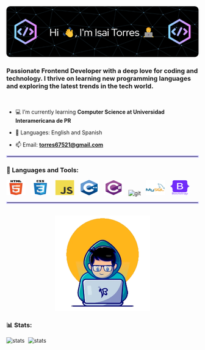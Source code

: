 <!--<h1 align="center">Hi 👋, I'm Isai Torres 🧑‍💻</h1>-->
<div align="center">
  <img src="images/github-header-image.png">
</div>

<h3 align="left">Passionate Frontend Developer with a deep love for coding and technology. I thrive on learning new programming languages and exploring the latest trends in the tech world.</h3>
<br>

- 💻 I’m currently learning **Computer Science at Universidad Interamericana de PR**

- 📖 Languages: English and Spanish

- 📫 Email: **torres67521@gmail.com**

<hr style="border: solid 2px; color: #B4ADFE;">

<h3 align="left">🧰 Languages and Tools:</h3>

<div align="left">
  <img src="https://raw.githubusercontent.com/devicons/devicon/master/icons/html5/html5-original-wordmark.svg" alt="html5" width="50" height="40" style="padding-right: 10px;"/>
  <img src="https://raw.githubusercontent.com/devicons/devicon/master/icons/css3/css3-original-wordmark.svg" alt="css3" width="50" height="40" style="padding-right: 10px;"/>
  <img src="https://raw.githubusercontent.com/devicons/devicon/master/icons/javascript/javascript-original.svg" alt="javascript" width="50" height="40" style="padding-right: 10px;"/>
  <img src="https://raw.githubusercontent.com/devicons/devicon/master/icons/cplusplus/cplusplus-original.svg" alt="cplusplus" width="50" height="40" style="padding-right: 10px;"/>
  <img src="https://raw.githubusercontent.com/devicons/devicon/master/icons/csharp/csharp-original.svg" alt="csharp" width="50" height="40" style="padding-right: 10px;"/>
  <img src="https://www.vectorlogo.zone/logos/git-scm/git-scm-icon.svg" alt="git" width="40" height="30" style="padding-right: 10px;"/>
  <img src="https://raw.githubusercontent.com/devicons/devicon/master/icons/mysql/mysql-original-wordmark.svg" alt="mysql" width="50" height="40" style="padding-right: 10px;"/>
  <img src="https://raw.githubusercontent.com/devicons/devicon/master/icons/bootstrap/bootstrap-plain-wordmark.svg" alt="bootstrap" width="50" height="40" style="padding-right: 10px;"/>
</div>


<hr style="border: solid 2px; color: #B4ADFE;">
<br>

<div align="center">
  <img  src="images/gift-coding.webp" width="250" height="250"/>
</div>

<h3 align="left">📊 Stats:</h3>

<div align="left">
  <img src="https://github-readme-stats.vercel.app/api/top-langs?username=leviwolf7&show_icons=true&locale=en&layout=compact" alt="stats" width="350px" height="154" style="padding-right: 5px;"/>
  <img src="https://github-readme-stats.vercel.app/api?username=Leviwolf7&show_icons=true&count_private=true&hide_border=true" alt="stats" width="350px" height="154"/>
</div>
